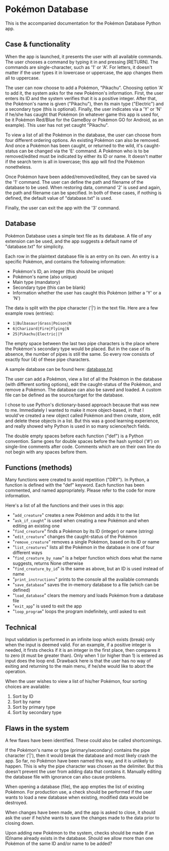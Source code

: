 # Pokémon Database

This is the accompanied documentation for the Pokémon Database Python app.

## Case & functionality

When the app is launched, it presents the user with all available commands. The user chooses a command by typing it in and pressing [RETURN]. The commands are single-character, such as '1' or 'A'. For letters, it doesn't matter if the user types it in lowercase or uppercase, the app changes them all to uppercase.

The user can now choose to add a Pokémon, "Pikachu". Choosing option 'A' to add it, the system asks for the new Pokémon's information. First, the user enters its ID and the system verifies that it is a positive integer. After that, the Pokémon's name is given ("Pikachu"), then its main type ("Electric") and a secondary type (this is optional). Finally, the user indicates via a 'Y' or 'N' if he/she has caught that Pokémon (in whatever game this app is used for, be it Pokémon Red/Blue for the GameBoy or Pokémon GO for Android, as an example). This user has not yet caught "Pikachu".

To view a list of all the Pokémon in the database, the user can choose from four different ordering options. An existing Pokémon can also be removed. And once a Pokémon has been caught, or returned to the wild, it's caught-status can be changed via the 'E' command. A Pokémon who is to be removed/edited must be indicated by either its ID or name. It doesn't matter if the search term is all in lowercase; this app will find the Pokémon nonetheless.

Once Pokémon have been added/removed/edited, they can be saved via the '1' command. The user can define the path and filename of the database to be used. When restoring data, command '2' is used and again, the path and filename can be specified. In both of these cases, if nothing is defined, the default value of "database.txt" is used.

Finally, the user can exit the app with the '3' command.

## Database

Pokémon Database uses a simple text file as its database. A file of any extension can be used, and the app suggests a default name of "database.txt" for simplicity.

Each row in the plaintext database file is an entry on its own. An entry is a specific Pokémon, and contains the following information:

- Pokémon's ID, an integer (this should be unique)
- Pokémon's name (also unique)
- Main type (mandatory)
- Secondary type (this can be blank)
- Information whether the user has caught this Pokémon (either a 'Y' or a 'N')

The data is split with the pipe character ('|') in the text file. Here are a few example rows (entries):

- `1|Bulbasaur|Grass|Poison|N`
- `6|Charizard|Fire|Flying|N`
- `25|Pikachu|Electric||Y`

The empty space between the last two pipe characters is the place where the Pokémon's secondary type would be placed. But in the case of its absence, the number of pipes is still the same. So every row consists of exactly four (4) of these pipe characters.

A sample database can be found here: [database.txt](https://github.com/gotonode/creatures/blob/master/database.txt)

The user can add a Pokémon, view a list of all the Pokémon in the database (with different sorting options), edit the caught-status of the Pokémon, and remove a Pokémon. The database can also be saved and loaded. A custom file can be defined as the source/target for the database.

I chose to use Python's dictionary-based approach because that was new to me. Immediately I wanted to make it more object-based, in that I would've created a new object called Pokémon and then create, store, edit and delete these objects in a list. But this was a good learning experience, and really showed why Python is used in so many science/tech fields.

The double empty spaces before each function ("def") is a Python convention. Same goes for double spaces before the hash symbol ('#') on single-line comments after code. Comments which are on their own line do not begin with any spaces before them.

## Functions (methods)

Many functions were created to avoid repetition ("DRY"). In Python, a function is defined with the "def" keyword. Each function has been commented, and named appropriately. Please refer to the code for more information.

Here's a list of all the functions and their uses in this app:

- "`add_creature`" creates a new Pokémon and adds it to the list
- "`ask_if_caught`" is used when creating a new Pokémon and when editing an existing one
- "`find_creature`" finds a Pokémon by its ID (integer) or name (string)
- "`edit_creature`" changes the caught-status of the Pokémon
- "`remove_creature`" removes a single Pokémon, based on its ID or name
- "`list_creatures`" lists all the Pokémon in the database in one of four different ways
- "`find_creature_by_name`" is a helper function which does what the name suggests, returns None otherwise
- "`find_creature_by_id`" is the same as above, but an ID is used instead of name
- "`print_instructions`" prints to the console all the available commands
- "`save_database`" saves the in-memory database to a file (which can be defined)
- "`load_database`" clears the memory and loads Pokémon from a database file
- "`exit_app`" is used to exit the app
- "`loop_program`" loops the program indefinitely, until asked to exit

## Technical

Input validation is performed in an infinite loop which exists (break) only when the input is deemed valid. For an example, if a positive integer is needed, it firsts checks if it is an integer in the first place, then compares it to zero (it must be greater than). Only when 1 (or higher than 1) is entered as input does the loop end. Drawback here is that the user has no way of exiting and returning to the main menu, if he/she would like to abort the operation.

When the user wishes to view a list of his/her Pokémon, four sorting choices are available:

1. Sort by ID
2. Sort by name
3. Sort by primary type
4. Sort by secondary type

## Flaws in the system

A few flaws have been identified. These could also be called shortcomings.

If the Pokémon's name or type (primary/secondary) contains the pipe character ('|'), then it would break the database and most likely crash the app. So far, no Pokémon have been named this way, and it is unlikely to happen. This is why the pipe character was chosen as the delimiter. But this doesn't prevent the user from adding data that contains it. Manually editing the database file with ignorance can also cause problems.

When opening a database (file), the app empties the list of existing Pokémon. For production use, a check should be performed if the user wants to load a new database when existing, modified data would be destroyed.

When changes have been made, and the app is asked to close, it should ask the user if he/she wants to save the changes made to the data prior to closing down.

Upon adding new Pokémon to the system, checks should be made if an ID/name already exists in the database. Should we allow more than one Pokémon of the same ID and/or name to be added?
